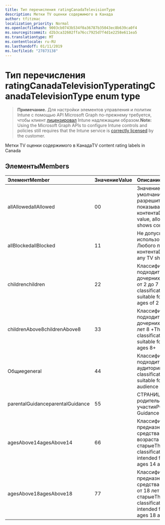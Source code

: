 ```yaml
---
title: Тип перечисления ratingCanadaTelevisionType
description: Метки TV оценки содержимого в Канада
author: tfitzmac
localization_priority: Normal
ms.openlocfilehash: 9003cb0743b534f0a36787b35043ec8b639ca0f4
ms.sourcegitcommit: d2b3ca32602ffa76cc7925d7f4d1e2258e611ea5
ms.translationtype: MT
ms.contentlocale: ru-RU
ms.lasthandoff: 01/11/2019
ms.locfileid: "27873138"
---
```

# <a name="ratingcanadatelevisiontype-enum-type"></a><span data-ttu-id="f168b-103">Тип перечисления ratingCanadaTelevisionType</span><span class="sxs-lookup"><span data-stu-id="f168b-103">ratingCanadaTelevisionType enum type</span></span>

> <span data-ttu-id="f168b-104">**Примечание.** Для настройки элементов управления и политик Intune с помощью API Microsoft Graph по-прежнему требуется, чтобы клиент [лицензировал](https://go.microsoft.com/fwlink/?linkid=839381) Intune надлежащим образом.</span><span class="sxs-lookup"><span data-stu-id="f168b-104">**Note:** Using the Microsoft Graph APIs to configure Intune controls and policies still requires that the Intune service is [correctly licensed](https://go.microsoft.com/fwlink/?linkid=839381) by the customer.</span></span>

<span data-ttu-id="f168b-105">Метки TV оценки содержимого в Канада</span><span class="sxs-lookup"><span data-stu-id="f168b-105">TV content rating labels in Canada</span></span>
## <a name="members"></a><span data-ttu-id="f168b-106">Элементы</span><span class="sxs-lookup"><span data-stu-id="f168b-106">Members</span></span>
|<span data-ttu-id="f168b-107">Элемент</span><span class="sxs-lookup"><span data-stu-id="f168b-107">Member</span></span>|<span data-ttu-id="f168b-108">Значение</span><span class="sxs-lookup"><span data-stu-id="f168b-108">Value</span></span>|<span data-ttu-id="f168b-109">Описание</span><span class="sxs-lookup"><span data-stu-id="f168b-109">Description</span></span>|
|:---|:---|:---|
|<span data-ttu-id="f168b-110">allAllowed</span><span class="sxs-lookup"><span data-stu-id="f168b-110">allAllowed</span></span>|<span data-ttu-id="f168b-111">0</span><span class="sxs-lookup"><span data-stu-id="f168b-111">0</span></span>|<span data-ttu-id="f168b-112">Значение по умолчанию, разрешить всем TV показывает контента</span><span class="sxs-lookup"><span data-stu-id="f168b-112">Default value, allow all TV shows content</span></span>|
|<span data-ttu-id="f168b-113">allBlocked</span><span class="sxs-lookup"><span data-stu-id="f168b-113">allBlocked</span></span>|<span data-ttu-id="f168b-114">1</span><span class="sxs-lookup"><span data-stu-id="f168b-114">1</span></span>|<span data-ttu-id="f168b-115">Не допускайте использование Любого показывает контента</span><span class="sxs-lookup"><span data-stu-id="f168b-115">Do not allow any TV shows content</span></span>|
|<span data-ttu-id="f168b-116">children</span><span class="sxs-lookup"><span data-stu-id="f168b-116">children</span></span>|<span data-ttu-id="f168b-117">2</span><span class="sxs-lookup"><span data-stu-id="f168b-117">2</span></span>|<span data-ttu-id="f168b-118">Классификация C подходит для дочерних элементов от 2 до 7 лет</span><span class="sxs-lookup"><span data-stu-id="f168b-118">The C classification is suitable for children ages of 2 to 7 years</span></span>|
|<span data-ttu-id="f168b-119">childrenAbove8</span><span class="sxs-lookup"><span data-stu-id="f168b-119">childrenAbove8</span></span>|<span data-ttu-id="f168b-120">3</span><span class="sxs-lookup"><span data-stu-id="f168b-120">3</span></span>|<span data-ttu-id="f168b-121">Классификация C8 подходит для дочерних элементов лет 8 +</span><span class="sxs-lookup"><span data-stu-id="f168b-121">The C8 classification is suitable for children ages 8+</span></span>|
|<span data-ttu-id="f168b-122">Общие</span><span class="sxs-lookup"><span data-stu-id="f168b-122">general</span></span>|<span data-ttu-id="f168b-123">4</span><span class="sxs-lookup"><span data-stu-id="f168b-123">4</span></span>|<span data-ttu-id="f168b-124">Классификация G подходит для аудитории</span><span class="sxs-lookup"><span data-stu-id="f168b-124">The G classification is suitable for general audience</span></span>|
|<span data-ttu-id="f168b-125">parentalGuidance</span><span class="sxs-lookup"><span data-stu-id="f168b-125">parentalGuidance</span></span>|<span data-ttu-id="f168b-126">5</span><span class="sxs-lookup"><span data-stu-id="f168b-126">5</span></span>|<span data-ttu-id="f168b-127">СТРАНИЦА родительского участия</span><span class="sxs-lookup"><span data-stu-id="f168b-127">PG, Parental Guidance</span></span>|
|<span data-ttu-id="f168b-128">agesAbove14</span><span class="sxs-lookup"><span data-stu-id="f168b-128">agesAbove14</span></span>|<span data-ttu-id="f168b-129">6</span><span class="sxs-lookup"><span data-stu-id="f168b-129">6</span></span>|<span data-ttu-id="f168b-130">Классификация 14 + предназначена для средства просмотра возраста 14 и старые</span><span class="sxs-lookup"><span data-stu-id="f168b-130">The 14+ classification is intended for viewers ages 14 and older</span></span>|
|<span data-ttu-id="f168b-131">agesAbove18</span><span class="sxs-lookup"><span data-stu-id="f168b-131">agesAbove18</span></span>|<span data-ttu-id="f168b-132">7</span><span class="sxs-lookup"><span data-stu-id="f168b-132">7</span></span>|<span data-ttu-id="f168b-133">Классификация 18 + предназначена для средства просмотра от 18 лет и старые</span><span class="sxs-lookup"><span data-stu-id="f168b-133">The 18+ classification is intended for viewers ages 18 and older</span></span>|



